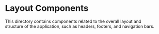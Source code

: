 # Layout Components

This directory contains components related to the overall layout and structure of the application, such as headers, footers, and navigation bars.
